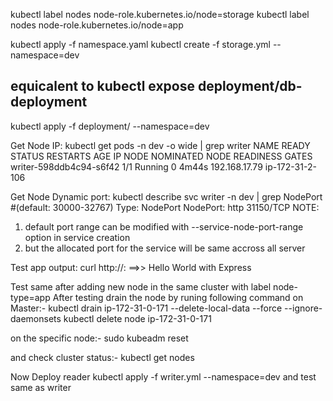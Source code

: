 kubectl label nodes <node-name> node-role.kubernetes.io/node=storage
kubectl label nodes <node-name> node-role.kubernetes.io/node=app


kubectl apply -f namespace.yaml
kubectl create -f storage.yml --namespace=dev
## equicalent to kubectl expose deployment/db-deployment

kubectl apply -f deployment/ --namespace=dev

Get Node IP: kubectl get pods -n dev -o wide | grep writer
NAME                        READY   STATUS    RESTARTS   AGE   IP                NODE               NOMINATED NODE   READINESS GATES
writer-598ddb4c94-s6f42     1/1     Running   0          4m44s   192.168.17.79     ip-172-31-2-106    <none>           <none>

Get Node Dynamic port: kubectl describe svc writer -n dev | grep NodePort #(default: 30000-32767)
Type:                     NodePort
NodePort:                 http  31150/TCP
NOTE: 
1. default port range can be modified with --service-node-port-range option in service creation
2. but the allocated port for the service will be same accross all server

Test app output: curl http://<node-public-ip>:<node-dynamic-port> ==>> Hello World with Express

Test same after adding new node in the same cluster with label node-type=app
After testing drain the node by runing following command
on Master:- 
kubectl drain ip-172-31-0-171 --delete-local-data --force --ignore-daemonsets
kubectl delete node ip-172-31-0-171

on the specific node:-
sudo kubeadm reset

and check cluster status:-
kubectl get nodes

Now Deploy reader 
kubectl apply -f writer.yml --namespace=dev
and test same as writer